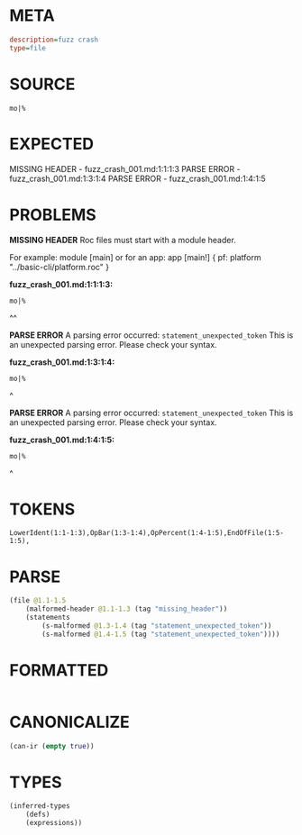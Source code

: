 # META
~~~ini
description=fuzz crash
type=file
~~~
# SOURCE
~~~roc
mo|%
~~~
# EXPECTED
MISSING HEADER - fuzz_crash_001.md:1:1:1:3
PARSE ERROR - fuzz_crash_001.md:1:3:1:4
PARSE ERROR - fuzz_crash_001.md:1:4:1:5
# PROBLEMS
**MISSING HEADER**
Roc files must start with a module header.

For example:
        module [main]
or for an app:
        app [main!] { pf: platform "../basic-cli/platform.roc" }

**fuzz_crash_001.md:1:1:1:3:**
```roc
mo|%
```
^^


**PARSE ERROR**
A parsing error occurred: `statement_unexpected_token`
This is an unexpected parsing error. Please check your syntax.

**fuzz_crash_001.md:1:3:1:4:**
```roc
mo|%
```
  ^


**PARSE ERROR**
A parsing error occurred: `statement_unexpected_token`
This is an unexpected parsing error. Please check your syntax.

**fuzz_crash_001.md:1:4:1:5:**
```roc
mo|%
```
   ^


# TOKENS
~~~zig
LowerIdent(1:1-1:3),OpBar(1:3-1:4),OpPercent(1:4-1:5),EndOfFile(1:5-1:5),
~~~
# PARSE
~~~clojure
(file @1.1-1.5
	(malformed-header @1.1-1.3 (tag "missing_header"))
	(statements
		(s-malformed @1.3-1.4 (tag "statement_unexpected_token"))
		(s-malformed @1.4-1.5 (tag "statement_unexpected_token"))))
~~~
# FORMATTED
~~~roc

~~~
# CANONICALIZE
~~~clojure
(can-ir (empty true))
~~~
# TYPES
~~~clojure
(inferred-types
	(defs)
	(expressions))
~~~

